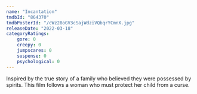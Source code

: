 ```yaml
---
name: "Incantation"
tmdbId: "864370"
tmdbPosterId: "/cWz28oGV3cSajWdziVQbqrYCmnX.jpg"
releaseDate: "2022-03-18"
categoryRatings:
    gore: 0
    creepy: 0
    jumpscares: 0
    suspense: 0
    psychological: 0
---
```

Inspired by the true story of a family who believed they were possessed by spirits. This film follows a woman who must protect her child from a curse.
